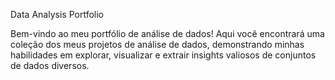 Data Analysis Portfolio

Bem-vindo ao meu portfólio de análise de dados! Aqui você encontrará uma coleção dos meus projetos de análise de dados, demonstrando minhas habilidades em explorar, visualizar e extrair insights valiosos de conjuntos de dados diversos.

